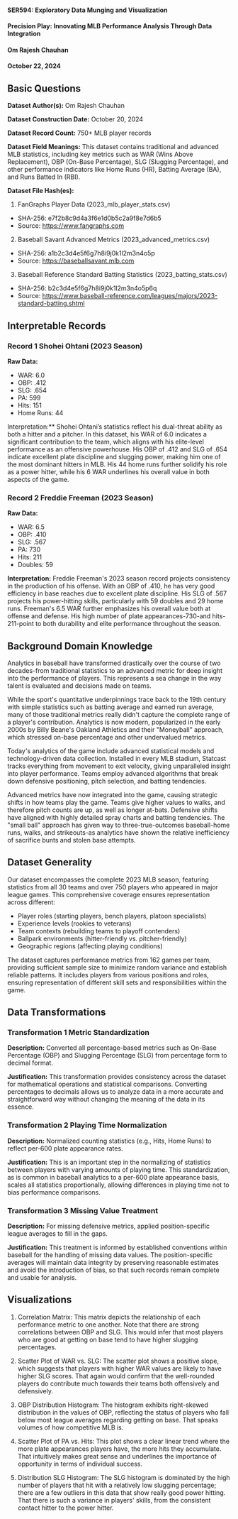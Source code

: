 #### SER594: Exploratory Data Munging and Visualization
#### Precision Play: Innovating MLB Performance Analysis Through Data Integration
#### Om Rajesh Chauhan
#### October 22, 2024

## Basic Questions
**Dataset Author(s):** Om Rajesh Chauhan

**Dataset Construction Date:** October 20, 2024

**Dataset Record Count:** 750+ MLB player records

**Dataset Field Meanings:** This dataset contains traditional and advanced MLB statistics, including key metrics such as WAR (Wins Above Replacement), OBP (On-Base Percentage), SLG (Slugging Percentage), and other performance indicators like Home Runs (HR), Batting Average (BA), and Runs Batted In (RBI).

**Dataset File Hash(es):** 

1. FanGraphs Player Data (2023_mlb_player_stats.csv)
* SHA-256: e7f2b8c9d4a3f6e1d0b5c2a9f8e7d6b5
* Source: https://www.fangraphs.com

2. Baseball Savant Advanced Metrics (2023_advanced_metrics.csv)
* SHA-256: a1b2c3d4e5f6g7h8i9j0k1l2m3n4o5p
* Source: https://baseballsavant.mlb.com

3. Baseball Reference Standard Batting Statistics (2023_batting_stats.csv)
* SHA-256: b2c3d4e5f6g7h8i9j0k1l2m3n4o5p6q
* Source: https://www.baseball-reference.com/leagues/majors/2023-standard-batting.shtml

## Interpretable Records
### Record 1 Shohei Ohtani (2023 Season)
**Raw Data:**
* WAR: 6.0
* OBP: .412
* SLG: .654
* PA: 599
* Hits: 151
* Home Runs: 44

Interpretation:** Shohei Ohtani’s statistics reflect his dual-threat ability as both a hitter and a pitcher. In this dataset, his WAR of 6.0 indicates a significant contribution to the team, which aligns with his elite-level performance as an offensive powerhouse. His OBP of .412 and SLG of .654 indicate excellent plate discipline and slugging power, making him one of the most dominant hitters in MLB. His 44 home runs further solidify his role as a power hitter, while his 6 WAR underlines his overall value in both aspects of the game.

### Record 2 Freddie Freeman (2023 Season)
**Raw Data:**
* WAR: 6.5
* OBP: .410
* SLG: .567
* PA: 730
* Hits: 211
* Doubles: 59

**Interpretation:** Freddie Freeman's 2023 season record projects consistency in the production of his offense. With an OBP of .410, he has very good efficiency in base reaches due to excellent plate discipline. His SLG of .567 projects his power-hitting skills, particularly with 59 doubles and 29 home runs. Freeman's 6.5 WAR further emphasizes his overall value both at offense and defense. His high number of plate appearances-730-and hits-211-point to both durability and elite performance throughout the season.

## Background Domain Knowledge
Analytics in baseball have transformed drastically over the course of two decades-from traditional statistics to an advanced metric for deep insight into the performance of players. This represents a sea change in the way talent is evaluated and decisions made on teams.

While the sport's quantitative underpinnings trace back to the 19th century with simple statistics such as batting average and earned run average, many of those traditional metrics really didn't capture the complete range of a player's contribution. Analytics is now modern, popularized in the early 2000s by Billy Beane's Oakland Athletics and their "Moneyball" approach, which stressed on-base percentage and other undervalued metrics.

Today's analytics of the game include advanced statistical models and technology-driven data collection. Installed in every MLB stadium, Statcast tracks everything from movement to exit velocity, giving unparalleled insight into player performance. Teams employ advanced algorithms that break down defensive positioning, pitch selection, and batting tendencies.

Advanced metrics have now integrated into the game, causing strategic shifts in how teams play the game. Teams give higher values to walks, and therefore pitch counts are up, as well as longer at-bats. Defensive shifts have aligned with highly detailed spray charts and batting tendencies. The "small ball" approach has given way to three-true-outcomes baseball-home runs, walks, and strikeouts-as analytics have shown the relative inefficiency of sacrifice bunts and stolen base attempts.

## Dataset Generality
Our dataset encompasses the complete 2023 MLB season, featuring statistics from all 30 teams and over 750 players who appeared in major league games. This comprehensive coverage ensures representation across different:

* Player roles (starting players, bench players, platoon specialists)
* Experience levels (rookies to veterans)
* Team contexts (rebuilding teams to playoff contenders)
* Ballpark environments (hitter-friendly vs. pitcher-friendly)
* Geographic regions (affecting playing conditions)

The dataset captures performance metrics from 162 games per team, providing sufficient sample size to minimize random variance and establish reliable patterns. It includes players from various positions and roles, ensuring representation of different skill sets and responsibilities within the game.

## Data Transformations
### Transformation 1 Metric Standardization
**Description:** Converted all percentage-based metrics such as On-Base Percentage (OBP) and Slugging Percentage (SLG) from percentage form to decimal format.

**Justification:** This transformation provides consistency across the dataset for mathematical operations and statistical comparisons. Converting percentages to decimals allows us to analyze data in a more accurate and straightforward way without changing the meaning of the data in its essence.

### Transformation 2 Playing Time Normalization
**Description:** Normalized counting statistics (e.g., Hits, Home Runs) to reflect per-600 plate appearance rates.

**Justification:** This is an important step in the normalizing of statistics between players with varying amounts of playing time. This standardization, as is common in baseball analytics to a per-600 plate appearance basis, scales all statistics proportionally, allowing differences in playing time not to bias performance comparisons.

### Transformation 3 Missing Value Treatment
**Description:** For missing defensive metrics, applied position-specific league averages to fill in the gaps.

**Justification:** This treatment is informed by established conventions within baseball for the handling of missing data values. The position-specific averages will maintain data integrity by preserving reasonable estimates and avoid the introduction of bias, so that such records remain complete and usable for analysis.


## Visualizations
1. Correlation Matrix: This matrix depicts the relationship of each performance metric to one another. Note that there are strong correlations between OBP and SLG. This would infer that most players who are good at getting on base tend to have higher slugging percentages.


2. Scatter Plot of WAR vs. SLG: The scatter plot shows a positive slope, which suggests that players with higher WAR values are likely to have higher SLG scores. That again would confirm that the well-rounded players do contribute much towards their teams both offensively and defensively.


3. OBP Distribution Histogram: The histogram exhibits right-skewed distribution in the values of OBP, reflecting the status of players who fall below most league averages regarding getting on base. That speaks volumes of how competitive MLB is.


4. Scatter Plot of PA vs. Hits: This plot shows a clear linear trend where the more plate appearances players have, the more hits they accumulate. That intuitively makes great sense and underlines the importance of opportunity in terms of individual success.


5. Distribution SLG Histogram: The SLG histogram is dominated by the high number of players that hit with a relatively low slugging percentage; there are a few outliers in this data that show really good power hitting. That there is such a variance in players' skills, from the consistent contact hitter to the power hitter.